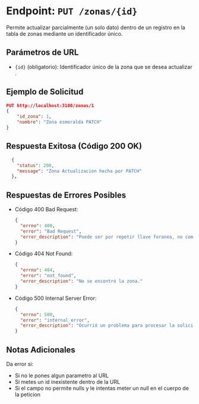 # Endpoint: `PUT /zonas/{id}`

Permite actualizar parcialmente (un solo dato) dentro de un registro en la tabla de zonas mediante un identificador único.

## Parámetros de URL
- `{id}` (obligatorio): Identificador único de la zona que se desea actualizar .

## Ejemplo de Solicitud
```json
PUT http://localhost:3100/zonas/1
{
    "id_zona": 1,
    "nombre": "Zona esmeralda PATCH"
}
```

## Respuesta Exitosa (Código 200 OK)
```json
  {
    "status": 200,
    "message": "Zona Actualizacion hecha por PATCH"
  },
```

## Respuestas de Errores Posibles

- Código 400 Bad Request:

  ```json
  {
    "errno": 400,
    "error": "Bad Request",
    "error_description": "Puede ser por repetir llave foranea, no completar los requisitos que se piden o ponerle un ID a la peticion."
  }
  ```

- Código 404 Not Found:

  ```json
  {
    "errno": 404,
    "error": "not_found",
    "error_description": "No se encontró la zona."
  }
  ```

- Código 500 Internal Server Error:
  ```json
  {
    "errno": 500,
    "error": "internal_error",
    "error_description": "Ocurrió un problema para procesar la solicitud"
  }
  ``` 

## Notas Adicionales
Da error si:
- Si no le pones algun parametro al URL
- Si metes un id inexistente dentro de la URL
- Si el campo no permite nulls y le intentas meter un null en el cuerpo de la peticion